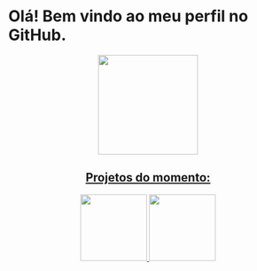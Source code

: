 <h1>Olá! Bem vindo ao meu perfil no GitHub.</h1>



<div align="center">
  <a href="https://github.com/constpereiradev">
  <img height="180em" src="https://github-readme-stats.vercel.app/api/top-langs/?username=constpereiradev&layout=compact&langs_count=7&theme=dracula"/>
  <h2>Projetos do momento:</h2>
  <img height="120em" src="https://github-readme-stats.vercel.app/api/pin/?username=constpereiradev&repo=readingcode&show_owner=true"/>
    <img height="120em" src="https://github-readme-stats.vercel.app/api/pin/?username=constpereiradev&repo=readingcode-app&show_owner=true"/>
</div>





